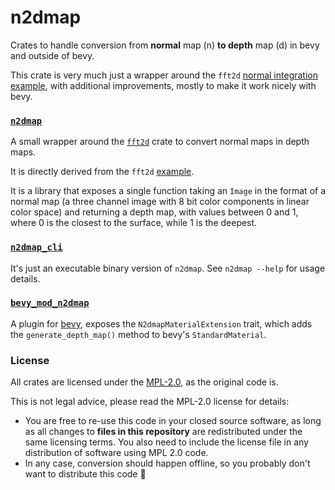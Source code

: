 # n2dmap

Crates to handle conversion from **normal** map (n) **to depth** map (d)
in bevy and outside of bevy.

This crate is very much just a wrapper around the `fft2d` [normal integration
example][fft2d-n2d], with additional improvements, mostly to make it work
nicely with bevy.

### [`n2dmap`]

A small wrapper around the [`fft2d`] crate to convert normal maps in depth maps.

It is directly derived from the `fft2d` [example][fft2d-n2d].

It is a library that exposes a single function taking an `Image` in the format
of a normal map (a three channel image with 8 bit color components in linear
color space) and returning a depth map, with values between 0 and 1, where
0 is the closest to the surface, while 1 is the deepest.

### [`n2dmap_cli`]

It's just an executable binary version of `n2dmap`.
See `n2dmap --help` for usage details.

### [`bevy_mod_n2dmap`]

A plugin for [bevy], exposes the `N2dmapMaterialExtension` trait, which adds the
`generate_depth_map()` method to bevy's `StandardMaterial`.

### License

All crates are licensed under the [MPL-2.0], as the original code is.

This is not legal advice, please read the MPL-2.0 license for details:
* You are free to re-use this code in your closed source software, as long as
  all changes to **files in this repository** are redistributed under the same
  licensing terms. You also need to include the license file in any distribution
  of software using MPL 2.0 code.
* In any case, conversion should happen offline, so you probably don't want to
  distribute this code 🤷

[bevy]: bevyengine.org/
[MPL-2.0]: https://spdx.org/licenses/MPL-2.0.html
[`n2dmap`]: ./n2dmap
[`bevy_mod_n2dmap`]: ./bevy_mod_n2dmap
[`n2dmap_cli`]: ./n2dmap_cli
[`fft2d`]: https://github.com/mpizenberg/fft2d
[fft2d-n2d]: https://github.com/mpizenberg/fft2d/blob/main/examples/normal_integration.rs